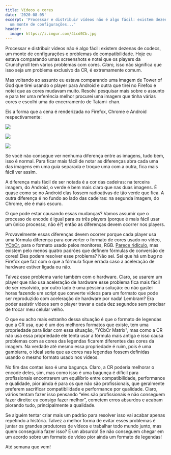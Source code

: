 ```yaml
---
title: Vídeos e cores
date: '2020-08-05'
excerpt: 'Processar e distribuir vídeos não é algo fácil: existem dezenas de codecs,
  um monte de configurações...'
header:
  image: https://i.imgur.com/4Lcd0Cb.jpg
---
```




Processar e distribuir vídeos não é algo fácil: existem dezenas de codecs, um monte de configurações e problemas de compatibilidade. Hoje eu estava comparando umas screenshots e notei que os players da Crunchyroll tem vários problemas com cores. *Claro,* isso não significa que isso seja um problema exclusivo da CR, é extremamente comum.

Mas voltando ao assunto eu estava comparando uma imagem de Tower of God que tirei usando o player para Android e outra que tirei no Firefox e notei que as cores mudavam muito. Resolvi pesquisar mais sobre o assunto e para ter uma referência melhor procurei uma imagem que tinha várias cores e escolhi uma do encerramento de Tatami-chan.

Eis a forma que a cena é renderizada no Firefox, Chrome e Android respectivamente:

![](https://i.imgur.com/MiQg8oL.png)

![](https://i.imgur.com/fdftymT.png)

![](https://i.imgur.com/ejmbYDX.png)

Se você não consegue ver nenhuma diferença entre as imagens, tudo bem, isso é normal. Para ficar mais fácil de notar as diferenças abra cada uma das imagens em uma guia separada e troque uma com a outra, fica mais fácil ver assim.

A diferença mais fácil de ser notada é a cor das cadeiras: na terceira imagem, do Android, o verde é bem mais claro que nas duas imagens. É quase como se no Android elas fossem radioativas de tão verde que fica. A outra diferença é no fundo ao lado das cadeiras: na segunda imagem, do Chrome, ele é mais escuro.

O que pode estar causando essas mudanças? Vamos assumir que o processo de encode é igual para os três players (porque é mais fácil usar um único processo, não é?) então as diferenças devem ocorrer nos players.

Provavelmente essas diferenças devem ocorrer porque cada player usa uma fórmula diferença para converter o formato de cores usado no vídeo, [YCbCr](https://en.wikipedia.org/wiki/YCbCr), para o formato usado pelos monitores, RGB. [Parece ridículo](https://xkcd.com/927/), mas existem pelo menos quatro padrões que definem fórmulas de conversão de cores! Eles podem resolver esse problema? Não sei. Sei que há um bug no Firefox que faz com o que a fórmula fique errada caso a aceleração de hardware estiver ligada ou não.

Talvez esse problema varie também com o hardware. Claro, se usarem um player que não usa aceleração de hardware esse problema fica mais fácil de ser resolvido, por outro lado é uma péssima solução: eu não gastei horas fazendo um script que converte vídeos para um formato que pode ser reproduzido com aceleração de hardware por nada! Lembram? Era poder assistir vídeos sem o player travar a cada dez segundos sem precisar de trocar meu celular velho.

O que eu acho mais estranho dessa situação é que o formato de legendas que a CR usa, que é um dos melhores formatos que existe, tem uma propriedade para lidar com essa situação, "YCbCr Matrix", mas como a CR não usa essa propriedade ele tenta usar a fórmula mais antiga e isso causa problemas com as cores das legendas ficarem diferentes das cores da imagem. Na verdade até mesmo essa propriedade é ruim, pois é uma gambiarra, o ideal seria que as cores nas legendas fossem definidas usando o mesmo formato usado nos vídeos.

No fim das contas isso é uma bagunça. Claro, a CR poderia melhorar o encode deles, sim, mas como isso é uma bagunça é difícil para profissionais encontrarem um equilíbrio entre compatibilidade, performance e qualidade, pior ainda é para os que não são profissionais, que geralmente preferem sacrificar compatibilidade e performance por qualidade. Claro, vários tentam fazer isso pensando “eles são profissionais e não conseguem fazer direito: eu consigo fazer melhor”, cometem erros absurdos e acabam piorando tudo, principalmente a qualidade.

Se alguém tentar criar mais um padrão para resolver isso vai acabar apenas repetindo a história. Talvez a melhor forma de evitar esses problemas é juntar os grandes produtores de vídeos e trabalhar todo mundo junto, mas quem conseguiria fazer isso? É um absurdo! Se não conseguem chegar em um acordo sobre um formato de vídeo pior ainda um formato de legendas!

Até semana que vem!